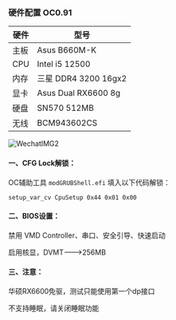### 硬件配置 OC0.91
| 硬件 | 型号                 |
| ---- | -------------------- |
| 主板 | Asus B660M-K         |
| CPU  | Intel i5 12500       |
| 内存 | 三星 DDR4 3200 16gx2 |
| 显卡 | Asus Dual RX6600 8g  |
| 硬盘 | SN570 512MB          |
| 无线 | BCM943602CS          |

![WechatIMG2](https://github.com/sh0w1ov3/B660M-K-i5-12500-RX6600/assets/33852403/4737144e-d70d-4631-9982-9235704148f7)

#### 一、CFG Lock解锁：

OC辅助工具 `modGRUBShell.efi` 填入以下代码解锁：

```
setup_var_cv CpuSetup 0x44 0x01 0x00
```

#### 二、BIOS设置：

禁用 VMD Controller、串口、安全引导、快速启动

启用核显，DVMT--->256MB

#### 三、注意：

华硕RX6600免驱，测试只能使用第一个dp接口

不支持睡眠，请关闭睡眠功能